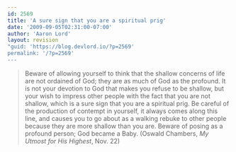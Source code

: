 ```yaml
---
id: 2569
title: 'A sure sign that you are a spiritual prig'
date: '2009-09-05T02:31:00-07:00'
author: 'Aaron Lord'
layout: revision
"guid: 'https://blog.devlord.io/?p=2569'
permalink: '/?p=2569'
---
```


<blockquote>Beware of allowing yourself to think that the shallow concerns of life are not ordained of God; they are as much of God as the profound. It is not your devotion to God that makes you refuse to be shallow, but your wish to impress other people with the fact that you are not shallow, which is a sure sign that you are a spiritual prig. Be careful of the production of contempt in yourself, it always comes along this line, and causes you to go about as a walking rebuke to other people because they are more shallow than you are. Beware of posing as a profound person; God became a Baby.  (Oswald Chambers, <i>My Utmost for His Highest</i>, Nov. 22)</blockquote><div class="blogger-post-footer"><img width='1' height='1' src="/a-sure-sign-that-you-are-a-spiritual-prig/"' /></div>